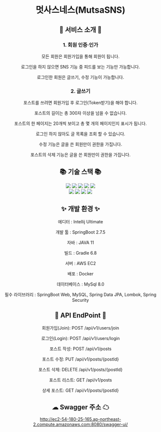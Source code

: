 <div align=center>
<div>

# 멋사스네스(MutsaSNS)
## 🌈 서비스 소개 🌈 </h2>

### 1. 회원 인증·인가
모든 회원은 회원가입을 통해 회원이 됩니다.

로그인을 하지 않으면 SNS 기능 중 피드를 보는 기능만 가능합니다.

로그인한 회원은 글쓰기, 수정 기능이 가능합니다.

### 2. 글쓰기
포스트를 쓰려면 회원가입 후 로그인(Token받기)을 해야 합니다.

포스트의 길이는 총 300자 이상을 넘을 수 없습니다.

포스트의 한 페이지는 20개씩 보이고 총 몇 개의 페이지인지 표시가 됩니다.

로그인 하지 않아도 글 목록을 조회 할 수 있습니다.

수정 기능은 글을 쓴 회원만이 권한을 가집니다.

포스트의 삭제 기능은 글을 쓴 회원만이 권한을 가집니다.

</div>

<div align=center>

## 📚 기술 스택 📚</h2>

</div>

<div align="center">
    <img src="https://img.shields.io/badge/Java-007396?style=flat&logo=Conda-Forge&logoColor=white" />
	<img src="https://img.shields.io/badge/Spring-6DB33F?style=flat&logo=Spring&logoColor=white" />
    <img src="https://img.shields.io/badge/Spring Boot-6DB33F?style=flat&logo=Spring Boot&logoColor=white">
    <img src="https://img.shields.io/badge/Spring Security-6DB33F?style=flat&logo=Spring Security&logoColor=white">
    <img src="https://img.shields.io/badge/JSON Web Tokens-000000?style=flat&logo=JSON Web Tokens&logoColor=white" />
    <br>
    <img src="https://img.shields.io/badge/Amazon AWS-232F3E?style=flat&logo=Amazon AWS&logoColor=white" />
    <img src="https://img.shields.io/badge/MySQL-4479A1?style=flat&logo=MySQL&logoColor=white" />
    <img src="https://img.shields.io/badge/Linux-FCC624?style=flat&logo=Linux&logoColor=white" />
    <img src="https://img.shields.io/badge/Dokcer-2496ED?style=flat&logo=Linux&logoColor=white" />
</div>

<div>

## ✨ 개발 환경 ✨

에디터 : Intellij Ultimate

개발 툴 : SpringBoot 2.7.5

자바 : JAVA 11

빌드 : Gradle 6.8

서버 : AWS EC2

배포 : Docker

데이터베이스 : MySql 8.0

필수 라이브러리 : SpringBoot Web, MySQL, Spring Data JPA, Lombok, Spring Security

</div>

<div>

## 🚩 API EndPoint 🚩

회원가입(Join): POST /api/v1/users/join

로그인(Login): POST /api/v1/users/login

포스트 작성: POST /api/v1/posts

포스트 수정: PUT /api/v1/posts/{postId}

포스트 삭제: DELETE /api/v1/posts/{postId}

포스트 리스트: GET /api/v1/posts

상세 포스트: GET /api/v1/posts/{postId}

</div>

<div>

## ☁ Swagger 주소 ☁

http://ec2-54-180-25-165.ap-northeast-2.compute.amazonaws.com:8080/swagger-ui/ 


</div>

</div>
